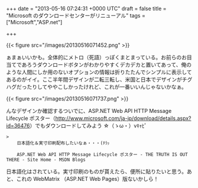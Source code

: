 
+++
date = "2013-05-16 07:24:31 +0000 UTC"
draft = false
title = "Microsoft のダウンロードセンターがリニューアル"
tags = ["Microsoft","ASP.net"]

+++


{{< figure src="/images/20130516071452.png"  >}}

ぁまぁいいかも。全体的にメトロ（死語）っぽくまとまっている。お前らのお目当てであろうダウンロードボタンがわかりやすくデカデカと置いてあって、俺のような人間にしか用のないオプションの情報は折りたたんでシンプルに表示してあるのがイイ。ここ半年間デザインが二転三転し、米国と日本でデザインがチグハグだったりしてややこしかったけれど、これが一番いいんじゃないかなぁ。

{{< figure src="/images/20130516071737.png"  >}}

んなデザインか確認するついでに、ASP.NET Web API HTTP Message Lifecycle ポスター（<a href="http://www.microsoft.com/ja-jp/download/details.aspx?id=36476">http://www.microsoft.com/ja-jp/download/details.aspx?id=36476</a>）でもダウンロードしてみよう ☆（ゝω・）vｷｬﾋﾟ

    >
        日本語化＆実寸印刷配布したいなぁ・・・(ﾁﾗｯ

        ASP.NET Web API HTTP Message Lifecycle ポスター - THE TRUTH IS OUT THERE - Site Home - MSDN Blogs
    
日本語化はされている。実寸印刷のものが貰えたら、便所に貼りたいと思う。あと、これの WebMatrix （ASP.NET Web Pages）版ないかしら！


